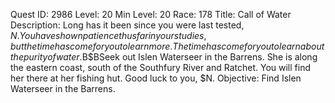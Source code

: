 Quest ID: 2986
Level: 20
Min Level: 20
Race: 178
Title: Call of Water
Description: Long has it been since you were last tested, $N. You have shown patience thus far in your studies, but the time has come for you to learn more. The time has come for you to learn about the purity of water.$B$BSeek out Islen Waterseer in the Barrens. She is along the eastern coast, south of the Southfury River and Ratchet. You will find her there at her fishing hut. Good luck to you, $N.
Objective: Find Islen Waterseer in the Barrens.
